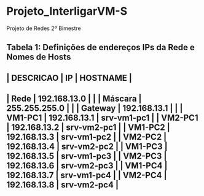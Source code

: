 # Projeto_InterligarVM-S
Projeto de Redes 2º Bimestre


Tabela 1: Definições de endereços IPs da Rede e Nomes de Hosts
-----------------------------------------------------
|  DESCRICAO  |  IP             |   HOSTNAME        |
-----------------------------------------------------
| Rede        | 192.168.13.0    |                   |
| Máscara     | 255.255.255.0   |                   |
| Gateway     | 192.168.13.1    |                   |
| VM1-PC1     | 192.168.13.1    |   srv-vm1-pc1     |
| VM2-PC1     | 192.168.13.2    |   srv-vm2-pc1     |
| VM1-PC2     | 192.168.13.3    |   srv-vm1-pc2     |
| VM2-PC2     | 192.168.13.4    |   srv-vm2-pc2     |
| VM1-PC3     | 192.168.13.5    |   srv-vm1-pc3     |
| VM2-PC3     | 192.168.13.6    |   srv-vm2-pc3     |
| VM1-PC4     | 192.168.13.7    |   srv-vm1-pc4     |
| VM2-PC4     | 192.168.13.8    |   srv-vm2-pc4     |
-----------------------------------------------------

